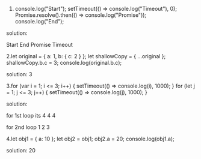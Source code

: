1.  console.log("Start");
setTimeout(() => console.log("Timeout"), 0);
Promise.resolve().then(() => console.log("Promise"));
console.log("End");

solution:

Start
End
Promise
Timeout

2.let original = { a: 1, b: { c: 2 } };
let shallowCopy = { ...original };
shallowCopy.b.c = 3;
console.log(original.b.c);


solution:
3

3.for (var i = 1; i <= 3; i++) { setTimeout(() => console.log(i), 1000);
}
for (let j = 1; j <= 3; j++) { setTimeout(() => console.log(j), 1000);
}

solution:

for 1st loop its 
4
4
4

for 2nd loop
1
2
3


4.let obj1 = { a: 10 };
let obj2 = obj1;
obj2.a = 20;
console.log(obj1.a);

solution:
20



